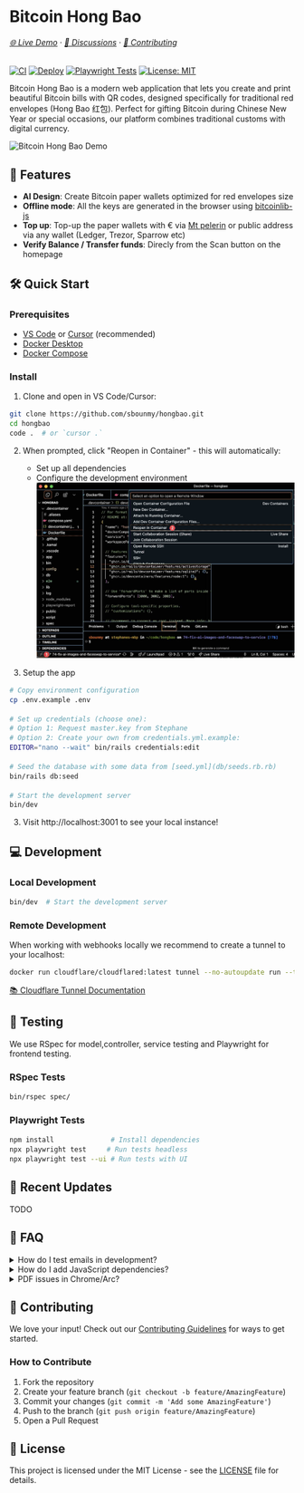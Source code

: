 # Bitcoin Hong Bao

###### [🌐 Live Demo](https://hongbaob.tc) · [💬 Discussions](https://github.com/username/hongbao/discussions) · [🤝 Contributing](CONTRIBUTING.md)


[![CI](https://github.com/username/hongbao/actions/workflows/ci.yml/badge.svg)](https://github.com/username/hongbao/actions/workflows/ci.yml)
[![Deploy](https://github.com/username/hongbao/actions/workflows/deploy.yml/badge.svg)](https://github.com/username/hongbao/actions/workflows/deploy.yml)
[![Playwright Tests](https://github.com/username/hongbao/actions/workflows/playwright.yml/badge.svg)](https://github.com/username/hongbao/actions/workflows/playwright.yml)
[![License: MIT](https://img.shields.io/badge/License-MIT-yellow.svg)](https://opensource.org/licenses/MIT)

Bitcoin Hong Bao is a modern web application that lets you create and print beautiful Bitcoin bills with QR codes, designed specifically for traditional red envelopes (Hong Bao 红包). Perfect for gifting Bitcoin during Chinese New Year or special occasions, our platform combines traditional customs with digital currency.

![Bitcoin Hong Bao Demo](/app/assets/images/readme/demo.gif)

## 🚀 Features

- **AI Design**: Create Bitcoin paper wallets optimized for red envelopes size
- **Offline mode**: All the keys are generated in the browser using [bitcoinlib-js](https://github.com/bitcoinjs/bitcoinjs-lib)
- **Top up**: Top-up the paper wallets with € via [Mt pelerin](https://developers.mtpelerin.com/integration-guides/web-integration) or public address via any wallet (Ledger, Trezor, Sparrow etc)
- **Verify Balance / Transfer funds**: Direcly from the Scan button on the homepage
## 🛠️ Quick Start

### Prerequisites

- [VS Code](https://code.visualstudio.com/) or [Cursor](https://cursor.sh/) (recommended)
- [Docker Desktop](https://www.docker.com/products/docker-desktop/)
- [Docker Compose](https://docs.docker.com/compose/install/)

### Install

1. Clone and open in VS Code/Cursor:
```bash
git clone https://github.com/sbounmy/hongbao.git
cd hongbao
code .  # or `cursor .`
```

2. When prompted, click "Reopen in Container" - this will automatically:
   - Set up all dependencies
   - Configure the development environment
   ![Run dev container](/app/assets/images/readme/run-dev-container.jpg)

3. Setup the app
```bash
# Copy environment configuration
cp .env.example .env

# Set up credentials (choose one):
# Option 1: Request master.key from Stephane
# Option 2: Create your own from credentials.yml.example:
EDITOR="nano --wait" bin/rails credentials:edit

# Seed the database with some data from [seed.yml](db/seeds.rb.rb)
bin/rails db:seed

# Start the development server
bin/dev
```
3. Visit http://localhost:3001 to see your local instance!


## 💻 Development

### Local Development

```bash
bin/dev  # Start the development server
```

### Remote Development

When working with webhooks locally we recommend to create a  tunnel to your localhost:

```bash
docker run cloudflare/cloudflared:latest tunnel --no-autoupdate run --token {token}
```

[📚 Cloudflare Tunnel Documentation](https://developers.cloudflare.com/cloudflare-one/connections/connect-networks/get-started/create-remote-tunnel/)

## 🧪 Testing

We use RSpec for model,controller, service testing and Playwright for frontend testing.

### RSpec Tests
```bash
bin/rspec spec/
```

### Playwright Tests
```bash
npm install              # Install dependencies
npx playwright test     # Run tests headless
npx playwright test --ui # Run tests with UI
```

## 🔄 Recent Updates

TODO

## 💬 FAQ

<details>
<summary>How do I test emails in development?</summary>

Emails are caught by Letter Opener:
- Auto-preview in new tab
- Dashboard at http://localhost:3000/letter_opener
</details>

<details>
<summary>How do I add JavaScript dependencies?</summary>

Use ImportMaps with [JSPM](https://jspm.io/):
1. Visit [JSPM Generator](https://generator.jspm.io/)
2. Search and select package
3. Copy import URL
4. Add to `config/importmap.rb`
</details>

<details>
<summary>PDF issues in Chrome/Arc?</summary>

- Issue: "No enabled plugin supports this MIME type"
- Only affects localhost
- Solution: Use Safari for local PDF testing
- [Track Issue #39](https://github.com/sbounmy/hongbao_bitcoin/issues/39)
</details>

## 🤝 Contributing

We love your input! Check out our [Contributing Guidelines](CONTRIBUTING.md) for ways to get started.

### How to Contribute

1. Fork the repository
2. Create your feature branch (`git checkout -b feature/AmazingFeature`)
3. Commit your changes (`git commit -m 'Add some AmazingFeature'`)
4. Push to the branch (`git push origin feature/AmazingFeature`)
5. Open a Pull Request

## 📄 License

This project is licensed under the MIT License - see the [LICENSE](LICENSE) file for details.